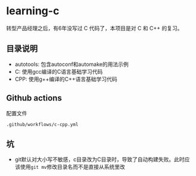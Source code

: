 # learning-c

转型产品经理之后，有6年没写过 C 代码了，本项目是对 C 和 C++ 的复习。

## 目录说明

* autotools: 包含autoconf和automake的用法示例
* C: 使用gcc编译的C语言基础学习代码
* CPP: 使用g++编译的C++语言基础学习代码

## Github actions

配置文件
```
.github/workflows/c-cpp.yml
```

## 坑

* git默认对大小写不敏感，c目录改为C目录时，导致了自动构建失败。此时应该使用`git mv`修改目录名而不是直接从系统里改